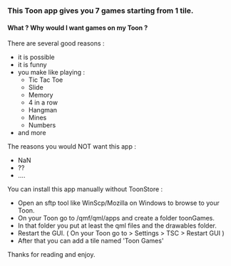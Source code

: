 ### This Toon app gives you 7 games starting from 1 tile.

#### What ? Why would I want games on my Toon ?

There are several good reasons :

 - it is possible
 - it is funny
 - you make like playing :
    - Tic Tac Toe
    - Slide
    - Memory
    - 4 in a row
    - Hangman
    - Mines
    - Numbers
 - and more
 
The reasons you would NOT want this app :

 - NaN
 - ??
 - ....

You can install this app manually without ToonStore :

 - Open an sftp tool like WinScp/Mozilla on Windows to browse to your Toon.
 - On your Toon go to /qmf/qml/apps and create a folder toonGames.
 - In that folder you put at least the qml files and the drawables folder.
 - Restart the GUI. ( On your Toon go to > Settings > TSC > Restart GUI )
 - After that you can add a tile named 'Toon Games'

Thanks for reading and enjoy.
